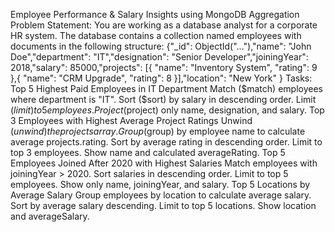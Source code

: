 Employee Performance & Salary Insights using MongoDB Aggregation
Problem Statement:
You are working as a database analyst for a corporate HR system. The database contains a collection named employees with documents in the following structure:
{"_id": ObjectId("..."),"name": "John Doe","department": "IT","designation": "Senior Developer","joiningYear": 2018,"salary": 85000,"projects": [{ "name": "Inventory System", "rating": 9 },{ "name": "CRM Upgrade", "rating": 8 }],"location": "New York" } 
Tasks:
Top 5 Highest Paid Employees in IT Department
Match ($match) employees where department is "IT".
Sort ($sort) by salary in descending order.
Limit ($limit) to 5 employees.
Project ($project) only name, designation, and salary.
Top 3 Employees with Highest Average Project Ratings
Unwind ($unwind) the projects array.
Group ($group) by employee name to calculate average projects.rating.
Sort by average rating in descending order.
Limit to top 3 employees.
Show name and calculated averageRating.
Top 5 Employees Joined After 2020 with Highest Salaries
Match employees with joiningYear > 2020.
Sort salaries in descending order.
Limit to top 5 employees.
Show only name, joiningYear, and salary.
Top 5 Locations by Average Salary
Group employees by location to calculate average salary.
Sort by average salary descending.
Limit to top 5 locations.
Show location and averageSalary.